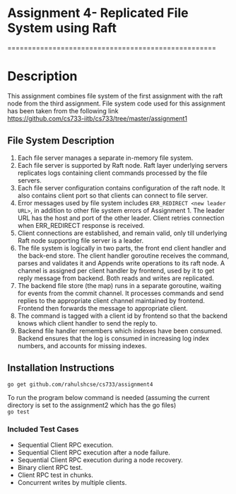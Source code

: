 # Assignment 4-  Replicated File System using Raft
===================================================

# Description

This assignment combines file system of the first assignment with the raft node from the third assignment. File system code used for this assignment has been taken from the following link<br/>
https://github.com/cs733-iitb/cs733/tree/master/assignment1<br/>


## File System Description

1. Each file server manages a separate in-memory file system.<br/>
2. Each file server is supported by Raft node. Raft layer underlying servers replicates logs containing client commands processed by the file servers.<br/>
2. Each file server configuration contains configuration of the raft node. It also contains client port so that clients can connect to file server.
3. Error messages used by file system includes `ERR_REDIRECT <new leader URL>`, in addition to other file system errors of Assignment 1. The leader URL has the host and port of the other leader. Client retries connection when ERR_REDIRECT response is received.<br/>
4. Client connections are established, and remain valid, only till underlying Raft node supporting file server is a leader.<br/>
5. The file system is logically in two parts, the front end client handler and the back-end store. The client handler goroutine
receives the command, parses and validates it and Appends write operations to its raft node. A channel is assigned per client handler by frontend, used by it to get reply message from backend. Both reads and writes are replicated.<br/>
6. The backend file store (the map) runs in a separate goroutine, waiting for events from the commit channel. It processes commands
and send replies to the appropriate client channel maintained by frontend. Frontend then forwards the message to appropriate client.<br/>
7. The command is tagged with a client id by frontend so that the backend knows which client handler to send the reply to.<br/>
8. Backend file handler remembers which indexes have been consumed. Backend ensures that the log is consumed in increasing log index numbers, and accounts for missing indexes.


## Installation Instructions

<code>go get github.com/rahulshcse/cs733/assignment4</code>

To run the program below command is needed (assuming the current directory is set to the assignment2 which has the go files) <br/>
<code>go test</code>
  
  
### Included Test Cases

* Sequential Client RPC execution.
* Sequential Client RPC execution after a node failure.
* Sequential Client RPC execution during a node recovery.
* Binary client RPC test.
* Client RPC test in chunks.
* Concurrent writes by multiple clients.

